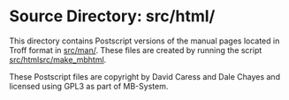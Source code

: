 # Source Directory: src/html/

This directory contains Postscript versions of the manual pages located in Troff
format in [src/man/](../man). These files are created by running the script
[src/htmlsrc/make_mbhtml](../htmlsrc/make_mbhtml).

These Postscript files are copyright by David Caress and Dale Chayes and
licensed using GPL3 as part of MB-System.
